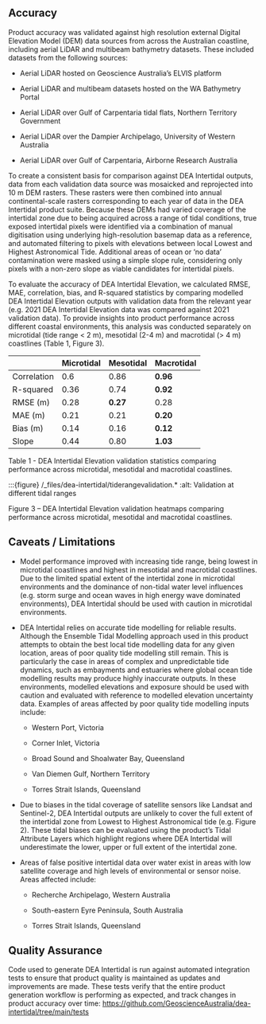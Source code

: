 ## Accuracy

Product accuracy was validated against high resolution external Digital Elevation Model (DEM) data sources from across the Australian coastline, including aerial LiDAR and multibeam bathymetry datasets. These included datasets from the following sources: 

* Aerial LiDAR hosted on Geoscience Australia’s ELVIS platform 

* Aerial LiDAR and multibeam datasets hosted on the WA Bathymetry Portal 

* Aerial LiDAR over Gulf of Carpentaria tidal flats, Northern Territory Government 

* Aerial LiDAR over the Dampier Archipelago, University of Western Australia 

* Aerial LiDAR over Gulf of Carpentaria, Airborne Research Australia 


To create a consistent basis for comparison against DEA Intertidal outputs, data from each validation data source was mosaicked and reprojected into 10 m DEM rasters. These rasters were then combined into annual continental-scale rasters corresponding to each year of data in the DEA Intertidal product suite. Because these DEMs had varied coverage of the intertidal zone due to being acquired across a range of tidal conditions, true exposed intertidal pixels were identified via a combination of manual digitisation using underlying high-resolution basemap data as a reference, and automated filtering to pixels with elevations between local Lowest and Highest Astronomical Tide. Additional areas of ocean or ‘no data’ contamination were masked using a simple slope rule, considering only pixels with a non-zero slope as viable candidates for intertidal pixels. 

 To evaluate the accuracy of DEA Intertidal Elevation, we calculated RMSE, MAE, correlation, bias, and R-squared statistics by comparing modelled DEA Intertidal Elevation outputs with validation data from the relevant year (e.g. 2021 DEA Intertidal Elevation data was compared against 2021 validation data). To provide insights into product performance across different coastal environments, this analysis was conducted separately on microtidal (tide range < 2 m), mesotidal (2-4 m) and macrotidal (> 4 m) coastlines (Table 1, Figure 3). 

|    | Microtidal | Mesotidal | Macrotidal |
|--------------------------|-----------------|-----------------------|------------------------|
| Correlation | 0.6               | 0.86                  | **0.96**                   |
| R-squared              | 0.36               | 0.74                  | **0.92**                   |
| RMSE (m)    | 0.28               | **0.27**                  | 0.28                   |
| MAE (m)  | 0.21               | 0.21                  | **0.20**                   |
| Bias (m)              | 0.14               | 0.16                  | **0.12**                   |
| Slope    | 0.44               | 0.80                  | **1.03**                   |

Table 1 - DEA Intertidal Elevation validation statistics comparing performance across microtidal, mesotidal and macrotidal coastlines. 

:::{figure} /_files/dea-intertidal/tiderangevalidation.*
:alt: Validation at different tidal ranges

Figure 3 – DEA Intertidal Elevation validation heatmaps comparing performance across microtidal, mesotidal and macrotidal coastlines. 

## Caveats / Limitations  

* Model performance improved with increasing tide range, being lowest in microtidal coastlines and highest in mesotidal and macrotidal coastlines. Due to the limited spatial extent of the intertidal zone in microtidal environments and the dominance of non-tidal water level influences (e.g. storm surge and ocean waves in high energy wave dominated environments), DEA Intertidal should be used with caution in microtidal environments. 

* DEA Intertidal relies on accurate tide modelling for reliable results. Although the Ensemble Tidal Modelling approach used in this product attempts to obtain the best local tide modelling data for any given location, areas of poor quality tide modelling still remain. This is particularly the case in areas of complex and unpredictable tide dynamics, such as embayments and estuaries where global ocean tide modelling results may produce highly inaccurate outputs. In these environments, modelled elevations and exposure should be used with caution and evaluated with reference to modelled elevation uncertainty data. Examples of areas affected by poor quality tide modelling inputs include: 

    * Western Port, Victoria 

    *   Corner Inlet, Victoria 

    * Broad Sound and Shoalwater Bay, Queensland 

    * Van Diemen Gulf, Northern Territory 

    * Torres Strait Islands, Queensland  

* Due to biases in the tidal coverage of satellite sensors like Landsat and Sentinel-2, DEA Intertidal outputs are unlikely to cover the full extent of the intertidal zone from Lowest to Highest Astronomical tide (e.g. Figure 2). These tidal biases can be evaluated using the product’s Tidal Attribute Layers which highlight regions where DEA Intertidal will underestimate the lower, upper or full extent of the intertidal zone. 

* Areas of false positive intertidal data over water exist in areas with low satellite coverage and high levels of environmental or sensor noise. Areas affected include: 

    * Recherche Archipelago, Western Australia 

    * South-eastern Eyre Peninsula, South Australia 

    * Torres Strait Islands, Queensland 

## Quality Assurance  

Code used to generate DEA Intertidal is run against automated integration tests to ensure that product quality is maintained as updates and improvements are made. These tests verify that the entire product generation workflow is performing as expected, and track changes in product accuracy over time: https://github.com/GeoscienceAustralia/dea-intertidal/tree/main/tests 